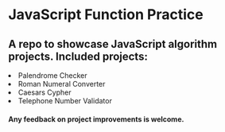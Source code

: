 # JavaScript Function Practice
<h2>A repo to showcase JavaScript algorithm projects. Included projects:</h2>

 <li>Palendrome Checker</li>
 <li>Roman Numeral Converter</li>
 <li>Caesars Cypher </li>
 <li>Telephone Number Validator </li>

<h3 style="font-size: 14px">Any feedback on project improvements is welcome.</h3>
